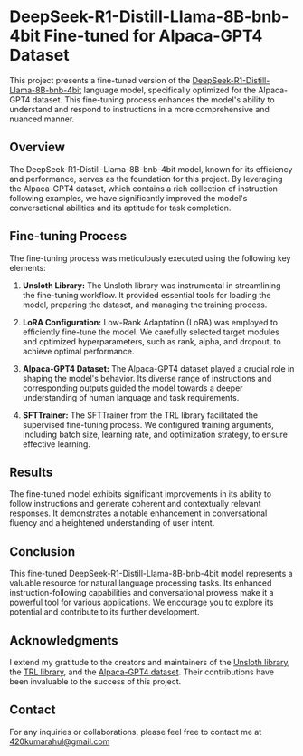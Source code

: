# DeepSeek-R1-Distill-Llama-8B-bnb-4bit Fine-tuned for Alpaca-GPT4 Dataset

This project presents a fine-tuned version of the [DeepSeek-R1-Distill-Llama-8B-bnb-4bit](https://huggingface.co/unsloth/DeepSeek-R1-Distill-Llama-8B-unsloth-bnb-4bit) language model, specifically optimized for the Alpaca-GPT4 dataset. This fine-tuning process enhances the model's ability to understand and respond to instructions in a more comprehensive and nuanced manner.

## Overview

The DeepSeek-R1-Distill-Llama-8B-bnb-4bit model, known for its efficiency and performance, serves as the foundation for this project. By leveraging the Alpaca-GPT4 dataset, which contains a rich collection of instruction-following examples, we have significantly improved the model's conversational abilities and its aptitude for task completion.

## Fine-tuning Process

The fine-tuning process was meticulously executed using the following key elements:

1. **Unsloth Library:** The Unsloth library was instrumental in streamlining the fine-tuning workflow. It provided essential tools for loading the model, preparing the dataset, and managing the training process.

2. **LoRA Configuration:** Low-Rank Adaptation (LoRA) was employed to efficiently fine-tune the model. We carefully selected target modules and optimized hyperparameters, such as rank, alpha, and dropout, to achieve optimal performance.

3. **Alpaca-GPT4 Dataset:** The Alpaca-GPT4 dataset played a crucial role in shaping the model's behavior. Its diverse range of instructions and corresponding outputs guided the model towards a deeper understanding of human language and task requirements.

4. **SFTTrainer:** The SFTTrainer from the TRL library facilitated the supervised fine-tuning process. We configured training arguments, including batch size, learning rate, and optimization strategy, to ensure effective learning.

## Results

The fine-tuned model exhibits significant improvements in its ability to follow instructions and generate coherent and contextually relevant responses. It demonstrates a notable enhancement in conversational fluency and a heightened understanding of user intent.

## Conclusion

This fine-tuned DeepSeek-R1-Distill-Llama-8B-bnb-4bit model represents a valuable resource for natural language processing tasks. Its enhanced instruction-following capabilities and conversational prowess make it a powerful tool for various applications. We encourage you to explore its potential and contribute to its further development.

## Acknowledgments

I extend my gratitude to the creators and maintainers of the [Unsloth library](https://github.com/unslothai/unsloth), the [TRL library](https://huggingface.co/docs/trl/en/index), and the [Alpaca-GPT4 dataset](https://huggingface.co/datasets/vicgalle/alpaca-gpt4). Their contributions have been invaluable to the success of this project.

## Contact

For any inquiries or collaborations, please feel free to contact me at 420kumarahul@gmail.com
